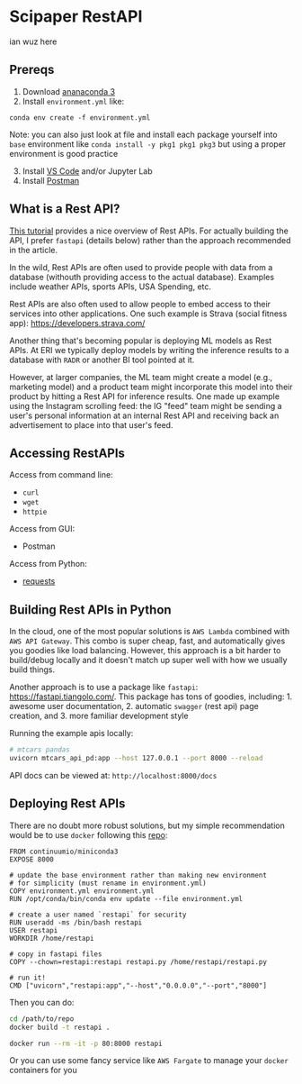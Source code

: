 
# Scipaper RestAPI
ian wuz here

## Prereqs

1. Download [ananaconda 3](https://www.anaconda.com/distribution/#download-section)
2. Install `environment.yml` like:
```
conda env create -f environment.yml
```
Note: you can also just look at file and install each package yourself into `base` environment like `conda install -y pkg1 pkg1 pkg3` but using a proper environment is good practice

3. Install [VS Code](https://code.visualstudio.com/) and/or Jupyter Lab
4. Install [Postman](https://www.postman.com/)

## What is a Rest API?

[This tutorial](https://realpython.com/flask-connexion-rest-api/#what-rest-is) provides a nice overview of Rest APIs. For actually building the API, I prefer `fastapi` (details below) rather than the approach recommended in the article. 

In the wild, Rest APIs are often used to provide people with data from a database (withouth providing access to the actual database). Examples include weather APIs, sports APIs, USA Spending, etc.

Rest APIs are also often used to allow people to embed access to their services into other applications. One such example is Strava (social fitness app): https://developers.strava.com/

Another thing that's becoming popular is deploying ML models as Rest APIs. At ERI we typically deploy models by writing the inference results to a database with `RADR` or another BI tool pointed at it.   

However, at larger companies, the ML team might create a model (e.g., marketing model) and a product team might incorporate this model into their product by hitting a Rest API for inference results. One made up example using the Instagram scrolling feed: the IG "feed" team might be sending a user's personal information at an internal Rest API and receiving back an advertisement to place into that user's feed.   


## Accessing RestAPIs

Access from command line:
  - `curl`
  - `wget`
  - `httpie`

Access from GUI:
  - Postman

Access from Python:

- [requests](https://github.com/psf/requests)

## Building Rest APIs in Python

In the cloud, one of the most popular solutions is `AWS Lambda` combined with `AWS API Gateway`. This combo is super cheap, fast, and automatically gives you goodies like load balancing. However, this approach is a bit harder to build/debug locally and it doesn't match up super well with how we usually build things.

Another approach is to use a package like `fastapi`: https://fastapi.tiangolo.com/. This package has tons of goodies, including: 1. awesome user documentation, 2. automatic `swagger` (rest api) page creation, and 3. more familiar development style 

Running the example apis locally:
```bash
# mtcars pandas
uvicorn mtcars_api_pd:app --host 127.0.0.1 --port 8000 --reload 
```
API docs can be viewed at: `http://localhost:8000/docs`

## Deploying Rest APIs


There are no doubt more robust solutions, but my simple recommendation would be to use `docker` following this [repo](https://github.com/enmyj/snake):

```docker
FROM continuumio/miniconda3
EXPOSE 8000

# update the base environment rather than making new environment
# for simplicity (must rename in environment.yml)
COPY environment.yml environment.yml
RUN /opt/conda/bin/conda env update --file environment.yml

# create a user named `restapi` for security
RUN useradd -ms /bin/bash restapi
USER restapi
WORKDIR /home/restapi

# copy in fastapi files
COPY --chown=restapi:restapi restapi.py /home/restapi/restapi.py

# run it!
CMD ["uvicorn","restapi:app","--host","0.0.0.0","--port","8000"]
```

Then you can do:
```bash
cd /path/to/repo
docker build -t restapi .

docker run --rm -it -p 80:8000 restapi
```
Or you can use some fancy service like `AWS Fargate` to manage your `docker` containers for you